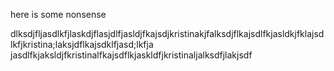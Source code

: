here is some nonsense

dlksdjfljasdlkfjlaskdjflasjdlfjasldjfkajsdjkristinakjfalksdjflkajsdlfkjasldkjfklajsdlkfjkristina;laksjdflkajsdklfjasd;lkfja
jasdlfkjaksldjfkristinalfkajsdflkjaskldfjkristinaljalksdfjlakjsdf
